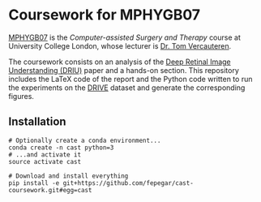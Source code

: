 # Coursework for MPHYGB07
[MPHYGB07](http://www.ucl.ac.uk/medphys/prospective-students/modules/mphygb07) is the *Computer-assisted Surgery and Therapy* course at University College London, whose lecturer is [Dr. Tom Vercauteren](http://iris.ucl.ac.uk/iris/browse/profile?upi=TVERC65).

The coursework consists on an analysis of the [Deep Retinal Image Understanding (DRIU)](http://www.vision.ee.ethz.ch/~cvlsegmentation/driu/) paper and a hands-on section. This repository includes the LaTeX code of the report and the Python code written to run the experiments on the [DRIVE](https://www.isi.uu.nl/Research/Databases/DRIVE/) dataset and generate the corresponding figures.

## Installation
```shell
# Optionally create a conda environment...
conda create -n cast python=3
# ...and activate it
source activate cast

# Download and install everything
pip install -e git+https://github.com/fepegar/cast-coursework.git#egg=cast
```
